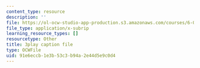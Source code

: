 ```yaml
---
content_type: resource
description: ''
file: https://ol-ocw-studio-app-production.s3.amazonaws.com/courses/6-0001-introduction-to-computer-science-and-programming-in-python-fall-2016/91e6eccb1e3b53c3b94a2e44d5e9c0d4_4gPwo38MNss.vtt
file_type: application/x-subrip
learning_resource_types: []
resourcetype: Other
title: 3play caption file
type: OCWFile
uid: 91e6eccb-1e3b-53c3-b94a-2e44d5e9c0d4
---
```

